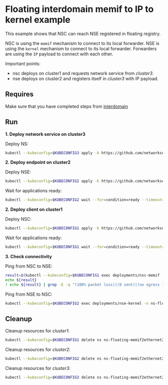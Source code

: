# Floating interdomain memif to IP to kernel example

This example shows that NSC can reach NSE registered in floating registry.

NSC is using the `memif` mechanism to connect to its local forwarder.
NSE is using the `kernel` mechanism to connect to its local forwarder.
Forwarders are using the `IP` payload to connect with each other.


Important points:
- nsc deploys on cluster1 and requests network service from *cluster3*.
- nse deploys on cluster2 and registers itself in *cluster3* with IP payload.


## Requires

Make sure that you have completed steps from [interdomain](../../suites/basic)

## Run

**1. Deploy network service on cluster3**

Deploy NS:
```bash
kubectl --kubeconfig=$KUBECONFIG3 apply -k https://github.com/networkservicemesh/deployments-k8s/examples/interdomain/usecases/floating_Memif2Ethernet2Kernel/cluster3?ref=1fa8f7492b8b9ca656fa68b270381bf7da9e1874
```

**2. Deploy endpoint on cluster2**

Deploy NSE:
```bash
kubectl --kubeconfig=$KUBECONFIG2 apply -k https://github.com/networkservicemesh/deployments-k8s/examples/interdomain/usecases/floating_Memif2Ethernet2Kernel/cluster2?ref=1fa8f7492b8b9ca656fa68b270381bf7da9e1874
```

Wait for applications ready:
```bash
kubectl --kubeconfig=$KUBECONFIG2 wait --for=condition=ready --timeout=1m pod -l app=nse-kernel -n ns-floating-memif2ethernet2kernel
```

**2. Deploy client on cluster1**

Deploy NSC:
```bash
kubectl --kubeconfig=$KUBECONFIG1 apply -k https://github.com/networkservicemesh/deployments-k8s/examples/interdomain/usecases/floating_Memif2Ethernet2Kernel/cluster1?ref=1fa8f7492b8b9ca656fa68b270381bf7da9e1874
```

Wait for applications ready:
```bash
kubectl --kubeconfig=$KUBECONFIG1 wait --for=condition=ready --timeout=2m pod -l app=nsc-memif -n ns-floating-memif2ethernet2kernel
```

**3. Check connectivity**

Ping from NSC to NSE:
```bash
result=$(kubectl --kubeconfig=$KUBECONFIG1 exec deployments/nsc-memif -n "ns-floating-memif2ethernet2kernel" -- vppctl ping 172.16.1.2 repeat 4)
echo ${result}
! echo ${result} | grep -E -q "(100% packet loss)|(0 sent)|(no egress interface)"
```

Ping from NSE to NSC:
```bash
kubectl --kubeconfig=$KUBECONFIG2 exec deployments/nse-kernel -n ns-floating-memif2ethernet2kernel -- ping -c 4 172.16.1.3
```

## Cleanup

Cleanup resources for *cluster1*:
```bash
kubectl --kubeconfig=$KUBECONFIG1 delete ns ns-floating-memif2ethernet2kernel
```

Cleanup resources for *cluster2*:
```bash
kubectl --kubeconfig=$KUBECONFIG2 delete ns ns-floating-memif2ethernet2kernel
```

Cleanup resources for *cluster3*:
```bash
kubectl --kubeconfig=$KUBECONFIG3 delete ns ns-floating-memif2ethernet2kernel
```
